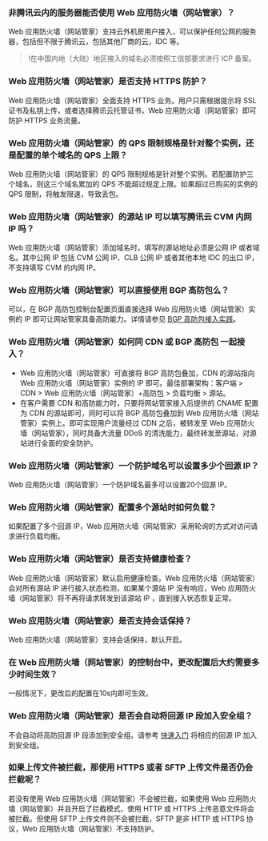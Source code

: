 ### 非腾讯云内的服务器能否使用 Web 应用防火墙（网站管家）？

 Web 应用防火墙（网站管家）支持云外机房用户接入，可以保护任何公网的服务器，包括但不限于腾讯云，包括其他厂商的云，IDC 等。 
>!在中国内地（大陆）地区接入的域名必须按照工信部要求进行 ICP 备案。

### Web 应用防火墙（网站管家）是否支持 HTTPS 防护？

Web 应用防火墙（网站管家）全面支持 HTTPS 业务。用户只需根据提示将 SSL 证书及私钥上传，或者选择腾讯云托管证书，Web 应用防火墙（网站管家）即可防护 HTTPS 业务流量。

### Web 应用防火墙（网站管家）的 QPS 限制规格是针对整个实例，还是配置的单个域名的 QPS 上限？
Web 应用防火墙（网站管家）的 QPS 限制规格是针对整个实例。若配置防护三个域名，则这三个域名累加的 QPS 不能超过规定上限。如果超过已购买的实例的 QPS 限制，将触发限速，导致丢包。

### Web 应用防火墙（网站管家）的源站 IP 可以填写腾讯云 CVM 内网 IP 吗？
Web 应用防火墙（网站管家）添加域名时，填写的源站地址必须是公网 IP 或者域名。其中公网 IP 包括 CVM 公网 IP、CLB 公网 IP 或者其他本地 IDC 的出口 IP，不支持填写 CVM 的内网 IP。

### Web 应用防火墙（网站管家）可以直接使用 BGP 高防包么？
可以，在 BGP 高防包控制台配置页面直接选择 Web 应用防火墙（网站管家）实例的 IP 即可让网站管家具备高防能力。详情请参见 [BGP 高防包接入实践](https://cloud.tencent.com/document/product/1021/31496)。

### Web 应用防火墙（网站管家）如何同 CDN 或 BGP 高防包 一起接入？
- Web 应用防火墙（网站管家）可直接将 BGP 高防包叠加，CDN 的源站指向 Web 应用防火墙（网站管家）实例的 IP 即可。最佳部署架构：客户端 > CDN > Web 应用防火墙（网站管家）+高防包 > 负载均衡 > 源站。
- 在客户需要 CDN 和高防能力时，只要将网站管家接入后提供的 CNAME 配置为 CDN 的源站即可，同时可以将 BGP 高防包叠加到 Web 应用防火墙（网站管家）实例上。即可实现用户流量经过 CDN 之后，被转发至 Web 应用防火墙（网站管家），同时具备大流量 DDoS 的清洗能力，最终转发至源站，对源站进行全面的安全防护。

### Web 应用防火墙（网站管家）一个防护域名可以设置多少个回源 IP？
Web 应用防火墙（网站管家）一个防护域名最多可以设置20个回源 IP。

### Web 应用防火墙（网站管家）配置多个源站时如何负载？
如果配置了多个回源 IP，Web 应用防火墙（网站管家）采用轮询的方式对访问请求进行负载均衡。

### Web 应用防火墙（网站管家）是否支持健康检查？
Web 应用防火墙（网站管家）默认启用健康检查。Web 应用防火墙（网站管家）会对所有源站 IP 进行接入状态检测，如果某个源站 IP 没有响应，Web 应用防火墙（网站管家）将不再将请求转发到该源站 IP ，直到接入状态恢复正常。

### Web 应用防火墙（网站管家）是否支持会话保持？
Web 应用防火墙（网站管家）支持会话保持，默认开启。

### 在 Web 应用防火墙（网站管家）的控制台中，更改配置后大约需要多少时间生效？

一般情况下，更改后的配置在10s内即可生效。

### Web 应用防火墙（网站管家）是否会自动将回源 IP 段加入安全组？

不会自动将高防回源 IP 段添加到安全组。请参考 [快速入门](https://cloud.tencent.com/document/product/627/18635) 将相应的回源 IP 加入到安全组。

### 如果上传文件被拦截，那使用 HTTPS 或者 SFTP 上传文件是否仍会拦截呢？

若没有使用 Web 应用防火墙（网站管家）不会被拦截，如果使用 Web 应用防火墙（网站管家）并且开启了拦截模式，使用 HTTP 或 HTTPS 上传恶意文件将会被拦截。但使用 SFTP 上传文件则不会被拦截，SFTP 是非 HTTP 或 HTTPS 协议，Web 应用防火墙（网站管家）不支持防护。
